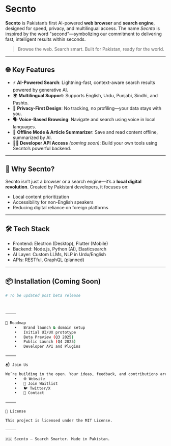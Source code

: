 # Secnto

**Secnto** is Pakistan’s first AI-powered **web browser** and **search engine**, designed for speed, privacy, and multilingual access. The name *Secnto* is inspired by the word "second"—symbolizing our commitment to delivering fast, intelligent results within seconds.

> Browse the web. Search smart. Built for Pakistan, ready for the world.

---

## 🌐 Key Features

- ⚡ **AI-Powered Search**: Lightning-fast, context-aware search results powered by generative AI.
- 🌍 **Multilingual Support**: Supports English, Urdu, Punjabi, Sindhi, and Pashto.
- 🔐 **Privacy-First Design**: No tracking, no profiling—your data stays with you.
- 🗣 **Voice-Based Browsing**: Navigate and search using voice in local languages.
- 📰 **Offline Mode & Article Summarizer**: Save and read content offline, summarized by AI.
- 🧑‍💻 **Developer API Access** *(coming soon)*: Build your own tools using Secnto’s powerful backend.

---

## 🚀 Why Secnto?

Secnto isn’t just a browser or a search engine—it’s a **local digital revolution**. Created by Pakistani developers, it focuses on:
- Local content prioritization
- Accessibility for non-English speakers
- Reducing digital reliance on foreign platforms

---

## 🛠 Tech Stack

- Frontend: Electron (Desktop), Flutter (Mobile)
- Backend: Node.js, Python (AI), Elasticsearch
- AI Layer: Custom LLMs, NLP in Urdu/English
- APIs: RESTful, GraphQL (planned)

---

## 📦 Installation (Coming Soon)

```bash
# To be updated post beta release



⸻

📅 Roadmap
	•	Brand launch & domain setup
	•	Initial UI/UX prototype
	•	Beta Preview (Q3 2025)
	•	Public Launch (Q4 2025)
	•	Developer API and Plugins

⸻

📬 Join Us

We’re building in the open. Your ideas, feedback, and contributions are welcome!
	•	🌐 Website
	•	🧠 Join Waitlist
	•	🐦 Twitter/X
	•	📢 Contact

⸻

📄 License

This project is licensed under the MIT License.

⸻

🇵🇰 Secnto — Search Smarter. Made in Pakistan.
